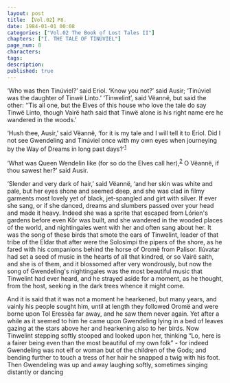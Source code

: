 ```yaml
---
layout: post
title: 【Vol.02】P8.
date: 1984-01-01 00:08
categories: ["Vol.02 The Book of Lost Tales II"]
chapters: ["I. THE TALE OF TINÚVIEL"]
page_num: 8
characters: 
tags: 
description: 
published: true
---
```


‘Who was then Tinúviel?’ said Eriol. ‘Know you not?’ said Ausir; ‘Tinúviel was the daughter of Tinwë Linto.’ ‘Tinwelint’, said Vëannë, but said the other: ‘’Tis all one, but the Elves of this house who love the tale do say Tinwë Linto, though Vairë hath said that Tinwë alone is his right name ere he wandered in the woods.’

‘Hush thee, Ausir,’ said Vëannë, ‘for it is my tale and I will tell it to Eriol. Did I not see Gwendeling and Tinúviel once with my own eyes when journeying by the Way of Dreams in long past days?’<SUP>[1]({{sit3.baseurl}}/vol02-p48)</SUP>

‘What was Queen Wendelin like (for so do the Elves call her),<SUP>[2]({{site.baseurl}}/vol02-p48)</SUP> O Vëannë, if thou sawest her?’ said Ausir.

‘Slender and very dark of hair,’ said Vëannë, ‘and her skin was white and pale, but her eyes shone and seemed deep, and she was clad in filmy garments most lovely yet of black, jet-spangled and girt with silver. If ever she sang, or if she danced, dreams and slumbers passed over your head and made it heavy. Indeed she was a sprite that escaped from Lórien's gardens before even Kôr was built, and she wandered in the wooded places of the world, and nightingales went with her and often sang about her. It was the song of these birds that smote the ears of Tinwelint, leader of that tribe of the Eldar that after were the Solosimpi the pipers of the shore, as he fared with his companions behind the horse of Oromë from Palisor. Ilúvatar had set a seed of music in the hearts of all that kindred, or so Vairë saith, and she is of them, and it blossomed after very wondrously, but now the song of Gwendeling's nightingales was the most beautiful music that Tinwelint had ever heard, and he strayed aside for a moment, as he thought, from the host, seeking in the dark trees whence it might come.

And it is said that it was not a moment he hearkened, but many years, and vainly his people sought him, until at length they followed Oromë and were borne upon Tol Eressëa far away, and he saw them never again. Yet after a while as it seemed to him he came upon Gwendeling lying in a bed of leaves gazing at the stars above her and hearkening also to her birds. Now Tinwelint stepping softly stooped and looked upon her, thinking “Lo, here is a fairer being even than the most beautiful of my own folk” - for indeed Gwendeling was not elf or woman but of the children of the Gods; and bending further to touch a tress of her hair he snapped a twig with his foot. Then Gwendeling was up and away laughing softly, sometimes singing distantly or dancing

